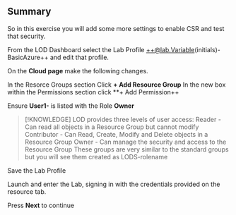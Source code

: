 ## Summary
So in this exercise you will add some more settings to enable CSR and test that security.

From the LOD Dashboard select the Lab Profile ++@lab.Variable(initials)-BasicAzure++ and edit that profile.

On the **Cloud page** make the following changes.

In the Resorce Groups section Click **+ Add Resource Group**
In the new box within the Permissions section click **+ Add Permission++

Ensure **User1-** is listed with the Role **Owner**

>[!KNOWLEDGE] LOD provides three levels of user access:
>Reader - Can read all objects in a Resource Group but cannot modify
>Contributor - Can Read, Create, Modify and Delete objects in a Resource Group
>Owner - Can manage the security and access to the Resource Group
>These groups are very similar to the standard groups but you will see them created as LODS-rolename

Save the Lab Profile

Launch and enter the Lab, signing in with the credentials provided on the resource tab.

Press **Next** to continue
